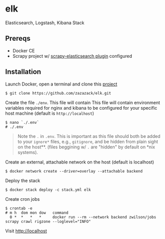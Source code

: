 # elk

Elasticsearch, Logstash, Kibana Stack

## Prereqs

-   Docker CE
-   Scrapy project w/ [scrapy-elasticsearch plugin](https://github.com/knockrentals/scrapy-elasticsearch) configured

## Installation

Launch Docker, open a terminal and clone this [project](https://github.com/zazazack/elk)

    $ git clone https://github.com/zazazack/elk.git

Create the file `./env`. This file will contain
This file will contain
 environment variables required for nginx and kibana to be configured for your specific host machine (default is `http://localhost`)

    $ nano `./.env`
    # ./.env

> Note the `.` in `.env`. This is important as this file should both be added to your `ignore*` files, e.g.,  `gitignore`, and be hidden from plain sight on the host\*\*. (files beggining w/ `.` are "hidden" by default on \*nix systems).

Create an external, attachable network on the host (default is localhost)

    $ docker network create --driver=overlay --attachable backend

Deploy the stack

    $ docker stack deploy -c stack.yml elk

Create cron jobs

    $ crontab -e
    # m h  dom mon dow   command
      0 *  *   *   *     docker run --rm --network backend zwilson/jobs scrapy crawl rigzone --loglevel="INFO"

Visit <http://localhost>
